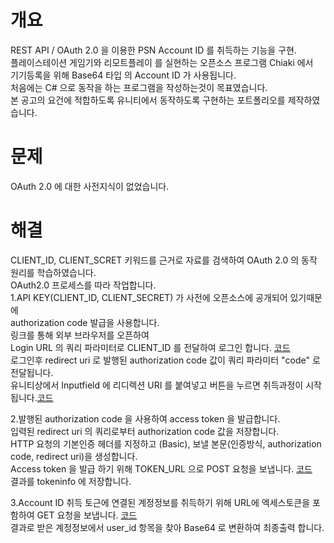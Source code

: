 # 개요
REST API / OAuth 2.0 을 이용한 PSN Account ID 를 취득하는 기능을 구현.  
플레이스테이션 게임기와 리모트플레이 를 실현하는 오픈소스 프로그램 Chiaki 에서  
기기등록을 위해 Base64 타입 의 Account ID 가 사용됩니다.  
처음에는 C# 으로 동작을 하는 프로그램을 작성하는것이 목표였습니다.  
본 공고의 요건에 적합하도록 유니티에서 동작하도록 구현하는 포트폴리오를 제작하였습니다.
         
# 문제
OAuth 2.0 에 대한 사전지식이 없었습니다.
# 해결 
CLIENT_ID, CLIENT_SCRET 키워드를 근거로 자료를 검색하여 OAuth 2.0 의 동작 원리를 학습하였습니다.  
OAuth2.0 프로세스를 따라 작업합니다.  
1.API KEY(CLIENT_ID, CLIENT_SECRET) 가 사전에 오픈소스에 공개되어 있기때문에  
authorization code 발급을 사용합니다.  
링크를 통해 외부 브라우저를 오픈하여  
Login URL 의 쿼리 파라미터로 CLIENT_ID 를 전달하여 로그인 합니다. [코드](https://github.com/hongjeongyun/Unity_Portpolio1/commit/200e4590a92ea992e92efbd79a0cd0bb65bae3b0#diff-59608a8a40d909c99dc7d68c516a10b8a36370ff370b3b84309121cc95831302R8)  
로그인후 redirect uri 로 발행된 authorization code 값이 쿼리 파라미터 "code" 로 전달됩니다.  
유니티상에서 Inputfield 에 리디렉션 URI 를 붙여넣고 버튼을 누르면 취득과정이 시작됩니다.[코드](https://github.com/hongjeongyun/Unity_Portpolio1/commit/88dd894fe7b9bc2273352a5b19d028ac6948d3a8#diff-35a684e4cdb0e6bc8e5788f2a5afc0e4e35a2b293b3e353900dc4a8e43b589dbR16)

2.발행된 authorization code 을 사용하여 access token 을 발급합니다.  
입력된 redirect uri 의 쿼리로부터 authorization code 값을 저장합니다.  
HTTP 요청의 기본인증 헤더를 지정하고 (Basic), 보낼 본문(인증방식, authorization code, redirect uri)을 생성합니다.  
Access token 을 발급 하기 위해 TOKEN_URL 으로 POST 요청을 보냅니다. [코드](https://github.com/hongjeongyun/Unity_Portpolio1/commit/ac32e088cf2427becd9566d32dbd8a14683a8859#diff-32b174d1270b0b5600e4017a939636bdbdf5a4c35b79aa37ebdd477791ca86b8R33)  
결과를 tokeninfo 에 저장합니다.

3.Account ID 취득
토근에 연결된 계정정보를 취득하기 위해 URL에 엑세스토큰을 포함하여 GET 요청을 보냅니다. [코드](https://github.com/hongjeongyun/Unity_Portpolio1/commit/ae4910075821b5ebdb4a8c48408f49ed5893adc9#diff-32b174d1270b0b5600e4017a939636bdbdf5a4c35b79aa37ebdd477791ca86b8R43)  
결과로 받은 계정정보에서 user_id 항목을 찾아 Base64 로 변환하여 최종출력 합니다.
